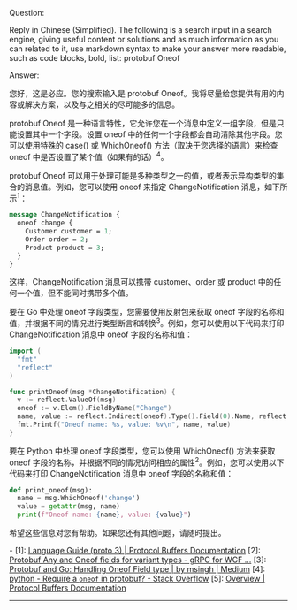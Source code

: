 Question:

Reply in Chinese (Simplified).
The following is a search input in a search engine, giving useful content or solutions and as much information as you can related to it, use markdown syntax to make your answer more readable, such as code blocks, bold, list:
protobuf Oneof

Answer:

您好，这是必应。您的搜索输入是 protobuf Oneof。我将尽量给您提供有用的内容或解决方案，以及与之相关的尽可能多的信息。

protobuf Oneof 是一种语言特性，它允许您在一个消息中定义一组字段，但是只能设置其中一个字段。设置 oneof 中的任何一个字段都会自动清除其他字段。您可以使用特殊的 case() 或 WhichOneof() 方法（取决于您选择的语言）来检查 oneof 中是否设置了某个值（如果有的话）<sup>4</sup>。

protobuf Oneof 可以用于处理可能是多种类型之一的值，或者表示异构类型的集合的消息值。例如，您可以使用 oneof 来指定 ChangeNotification 消息，如下所示<sup>1</sup>：

```protobuf
message ChangeNotification {
  oneof change {
    Customer customer = 1;
    Order order = 2;
    Product product = 3;
  }
}
```

这样，ChangeNotification 消息可以携带 customer、order 或 product 中的任何一个值，但不能同时携带多个值。

要在 Go 中处理 oneof 字段类型，您需要使用反射包来获取 oneof 字段的名称和值，并根据不同的情况进行类型断言和转换<sup>3</sup>。例如，您可以使用以下代码来打印 ChangeNotification 消息中 oneof 字段的名称和值：

```go
import (
  "fmt"
  "reflect"
)

func printOneof(msg *ChangeNotification) {
  v := reflect.ValueOf(msg)
  oneof := v.Elem().FieldByName("Change")
  name, value := reflect.Indirect(oneof).Type().Field(0).Name, reflect.Indirect(oneof).Field(0)
  fmt.Printf("Oneof name: %s, value: %v\n", name, value)
}
```

要在 Python 中处理 oneof 字段类型，您可以使用 WhichOneof() 方法来获取 oneof 字段的名称，并根据不同的情况访问相应的属性<sup>2</sup>。例如，您可以使用以下代码来打印 ChangeNotification 消息中 oneof 字段的名称和值：

```python
def print_oneof(msg):
  name = msg.WhichOneof('change')
  value = getattr(msg, name)
  print(f"Oneof name: {name}, value: {value}")
```

希望这些信息对您有帮助。如果您还有其他问题，请随时提出。

\-
\[1]: [Language Guide (proto 3) | Protocol Buffers Documentation](https://protobuf.dev/programming-guides/proto3/)
\[2]: [Protobuf Any and Oneof fields for variant types - gRPC for WCF ...](https://learn.microsoft.com/en-us/dotnet/architecture/grpc-for-wcf-developers/protobuf-any-oneof)
\[3]: [Protobuf and Go: Handling Oneof Field type | by msingh | Medium](https://software-factotum.medium.com/protobuf-and-go-handling-oneof-field-type-172ca780ec47)
\[4]: [python - Require a `oneof` in protobuf? - Stack Overflow](https://stackoverflow.com/questions/42955621/require-a-oneof-in-protobuf)
\[5]: [Overview | Protocol Buffers Documentation](https://protobuf.dev/overview/)

<hr/>

